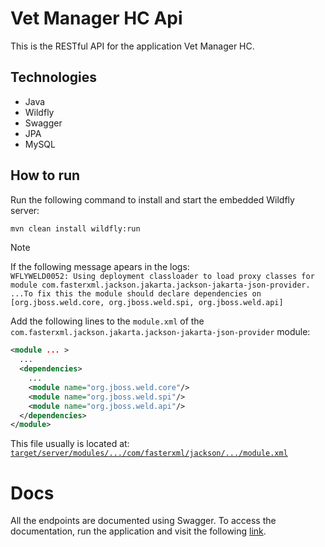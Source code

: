 # Vet Manager HC Api

This is the RESTful API for the application Vet Manager HC.

## Technologies

- Java
- Wildfly
- Swagger
- JPA
- MySQL

## How to run

Run the following command to install and start the embedded Wildfly server:

```bash
mvn clean install wildfly:run
```

> [!NOTE]
>
> If the following message apears in the logs:  
> `WFLYWELD0052: Using deployment classloader to load proxy classes for module com.fasterxml.jackson.jakarta.jackson-jakarta-json-provider. ...To fix this the module should declare dependencies on [org.jboss.weld.core, org.jboss.weld.spi, org.jboss.weld.api]`
>
> Add the following lines to the `module.xml` of the
> `com.fasterxml.jackson.jakarta.jackson-jakarta-json-provider` module:
>
> ```xml
> <module ... >
>   ...
>   <dependencies>
>     ...
>     <module name="org.jboss.weld.core"/>
>     <module name="org.jboss.weld.spi"/>
>     <module name="org.jboss.weld.api"/>
>   </dependencies>
> </module>
> ```
>
> This file usually is located at:
> [`target/server/modules/.../com/fasterxml/jackson/.../module.xml`](target/server/modules/system/layers/base/com/fasterxml/jackson/jakarta/jackson-jakarta-json-provider/main/module.xml)

# Docs

All the endpoints are documented using Swagger. To access the documentation, run
the application and visit the following [link](http://localhost:8080/docs).
